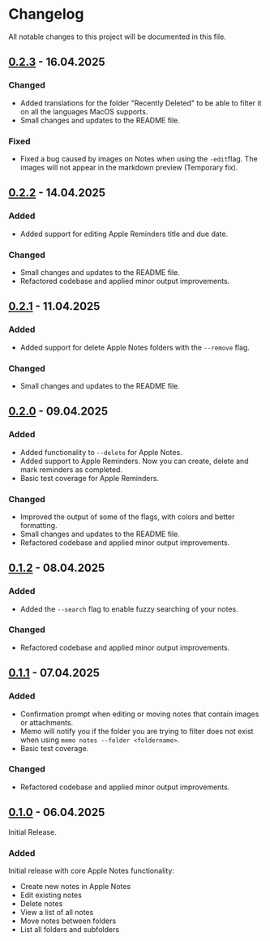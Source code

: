 # Changelog

All notable changes to this project will be documented in this file.

## [0.2.3] - 16.04.2025

### Changed

- Added translations for the folder "Recently Deleted" to be able to filter it on all the languages MacOS supports.
- Small changes and updates to the README file.

### Fixed

- Fixed a bug caused by images on Notes when using the `-edit`flag. The images will not appear in the markdown preview (Temporary fix).

## [0.2.2] - 14.04.2025

### Added

- Added support for editing Apple Reminders title and due date.

### Changed

- Small changes and updates to the README file.
- Refactored codebase and applied minor output improvements.

## [0.2.1] - 11.04.2025

### Added

- Added support for delete Apple Notes folders with the `--remove` flag.

### Changed

- Small changes and updates to the README file.

## [0.2.0] - 09.04.2025

### Added

- Added functionality to `--delete` for Apple Notes.
- Added support to Apple Reminders. Now you can create, delete and mark reminders as completed.
- Basic test coverage for Apple Reminders.

### Changed

- Improved the output of some of the flags, with colors and better formatting.
- Small changes and updates to the README file.
- Refactored codebase and applied minor output improvements.

## [0.1.2] - 08.04.2025

### Added

- Added the `--search` flag to enable fuzzy searching of your notes.

### Changed

- Refactored codebase and applied minor output improvements.

## [0.1.1] - 07.04.2025

### Added

- Confirmation prompt when editing or moving notes that contain images or attachments.
- Memo will notify you if the folder you are trying to filter does not exist when using `memo notes --folder <foldername>`.
- Basic test coverage.

### Changed

- Refactored codebase and applied minor output improvements.

## [0.1.0] - 06.04.2025

Initial Release.

### Added

Initial release with core Apple Notes functionality:

- Create new notes in Apple Notes
- Edit existing notes
- Delete notes
- View a list of all notes
- Move notes between folders
- List all folders and subfolders

[0.2.3]: https://github.com/antoniorodr/memo/releases/tag/v0.2.3
[0.2.2]: https://github.com/antoniorodr/memo/releases/tag/v0.2.2
[0.2.1]: https://github.com/antoniorodr/memo/releases/tag/v0.2.1
[0.2.0]: https://github.com/antoniorodr/memo/releases/tag/v0.2.0
[0.1.2]: https://github.com/antoniorodr/memo/releases/tag/v0.1.2
[0.1.1]: https://github.com/antoniorodr/memo/releases/tag/v0.1.1
[0.1.0]: https://github.com/antoniorodr/memo/releases/tag/v0.1.0
